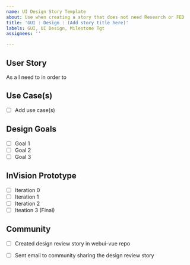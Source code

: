```yaml
---
name: UI Design Story Template
about: Use when creating a story that does not need Research or FED
title: 'GUI : Design : (Add story title here)'
labels: GUI, UI Design, Milestone Tgt
assignees: ''

---
```

## User Story
As a <type of user>
I need to <perform some activity>
in order to <complete some task or accomplish some goal>

## Use Case(s)
- [ ] Add use case(s)

## Design Goals
- [ ] Goal 1
- [ ] Goal 2
- [ ] Goal 3

## InVision Prototype
- [ ] Iteration 0
- [ ] Iteration 1
- [ ] Iteration 2
- [ ] Iteation 3 (Final)

## Community
- [ ] Created design review story in webui-vue repo
- [ ] Sent email to community sharing the design review story


